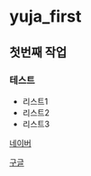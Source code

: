 # yuja_first
## 첫번째 작업
### 테스트
- 리스트1
- 리스트2
- 리스트3

[네이버](http://www.naver.com)

[구글](http://google.com)

